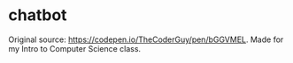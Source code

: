 # chatbot

Original source: https://codepen.io/TheCoderGuy/pen/bGGVMEL. Made for my Intro to Computer Science class.
